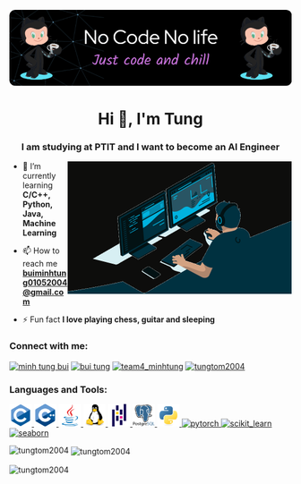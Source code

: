 ![logo](https://github.com/Tungtom2004/Tungtom2004/blob/main/github-header-image%20(1).png)
<h1 align="center">Hi 👋, I'm Tung</h1>
<h3 align="center">I am studying at PTIT and I want to become an AI Engineer</h3>
<img align="right"alt="coding" width="400" src="https://raw.githubusercontent.com/Potential17/Potential17/master/user%20(2).gif">

- 🌱 I’m currently learning **C/C++, Python, Java, Machine Learning**

- 📫 How to reach me **buiminhtung01052004@gmail.com**

- ⚡ Fun fact **I love playing chess, guitar and sleeping**

<h3 align="left">Connect with me:</h3>
<p align="left">
<a href="https://linkedin.com/in/minh tung bui" target="blank"><img align="center" src="https://raw.githubusercontent.com/rahuldkjain/github-profile-readme-generator/master/src/images/icons/Social/linked-in-alt.svg" alt="minh tung bui" height="30" width="40" /></a>
<a href="https://fb.com/bui tung" target="blank"><img align="center" src="https://raw.githubusercontent.com/rahuldkjain/github-profile-readme-generator/master/src/images/icons/Social/facebook.svg" alt="bui tung" height="30" width="40" /></a>
<a href="https://codeforces.com/profile/team4_minhtung" target="blank"><img align="center" src="https://raw.githubusercontent.com/rahuldkjain/github-profile-readme-generator/master/src/images/icons/Social/codeforces.svg" alt="team4_minhtung" height="30" width="40" /></a>
<a href="https://www.leetcode.com/tungtom2004" target="blank"><img align="center" src="https://raw.githubusercontent.com/rahuldkjain/github-profile-readme-generator/master/src/images/icons/Social/leet-code.svg" alt="tungtom2004" height="30" width="40" /></a>
</p>

<h3 align="left">Languages and Tools:</h3>
<p align="left"> <a href="https://www.cprogramming.com/" target="_blank" rel="noreferrer"> <img src="https://raw.githubusercontent.com/devicons/devicon/master/icons/c/c-original.svg" alt="c" width="40" height="40"/> </a> <a href="https://www.w3schools.com/cpp/" target="_blank" rel="noreferrer"> <img src="https://raw.githubusercontent.com/devicons/devicon/master/icons/cplusplus/cplusplus-original.svg" alt="cplusplus" width="40" height="40"/> </a> <a href="https://www.java.com" target="_blank" rel="noreferrer"> <img src="https://raw.githubusercontent.com/devicons/devicon/master/icons/java/java-original.svg" alt="java" width="40" height="40"/> </a> <a href="https://www.linux.org/" target="_blank" rel="noreferrer"> <img src="https://raw.githubusercontent.com/devicons/devicon/master/icons/linux/linux-original.svg" alt="linux" width="40" height="40"/> </a> <a href="https://pandas.pydata.org/" target="_blank" rel="noreferrer"> <img src="https://raw.githubusercontent.com/devicons/devicon/2ae2a900d2f041da66e950e4d48052658d850630/icons/pandas/pandas-original.svg" alt="pandas" width="40" height="40"/> </a> <a href="https://www.postgresql.org" target="_blank" rel="noreferrer"> <img src="https://raw.githubusercontent.com/devicons/devicon/master/icons/postgresql/postgresql-original-wordmark.svg" alt="postgresql" width="40" height="40"/> </a> <a href="https://www.python.org" target="_blank" rel="noreferrer"> <img src="https://raw.githubusercontent.com/devicons/devicon/master/icons/python/python-original.svg" alt="python" width="40" height="40"/> </a> <a href="https://pytorch.org/" target="_blank" rel="noreferrer"> <img src="https://www.vectorlogo.zone/logos/pytorch/pytorch-icon.svg" alt="pytorch" width="40" height="40"/> </a> <a href="https://scikit-learn.org/" target="_blank" rel="noreferrer"> <img src="https://upload.wikimedia.org/wikipedia/commons/0/05/Scikit_learn_logo_small.svg" alt="scikit_learn" width="40" height="40"/> </a> <a href="https://seaborn.pydata.org/" target="_blank" rel="noreferrer"> <img src="https://seaborn.pydata.org/_images/logo-mark-lightbg.svg" alt="seaborn" width="40" height="40"/> </a> </p>

<p><img align="left" src="https://github-readme-stats.vercel.app/api/top-langs?username=tungtom2004&show_icons=true&locale=en&layout=compact" alt="tungtom2004" /></p>

<p>&nbsp;<img align="center" src="https://github-readme-stats.vercel.app/api?username=tungtom2004&show_icons=true&locale=en" alt="tungtom2004" /></p>

<p><img align="center" src="https://github-readme-streak-stats.herokuapp.com/?user=tungtom2004&" alt="tungtom2004" /></p>
